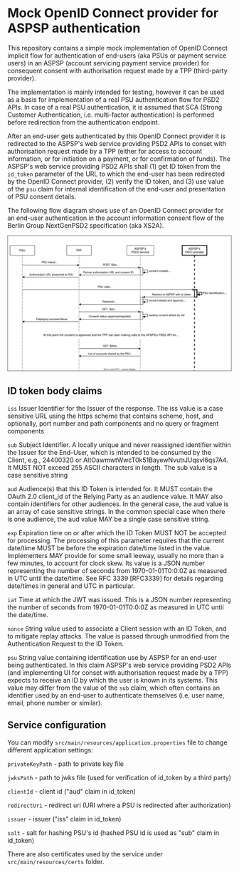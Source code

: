 # Mock OpenID Connect provider for ASPSP authentication

This repository contains a simple mock implementation of OpenID Connect implicit flow for authentication of end-users (aka PSUs or payment service users)
in an ASPSP (account servicing payment service provider) for consequent consent with authorisation request made by a TPP (third-party provider).

The implementation is mainly intended for testing, however it can be used as a basis for implementation of a real PSU authentication flow for PSD2 APIs.
In case of a real PSU authentication, it is assumed that SCA (Strong Customer Authentication, i.e. multi-factor authentication) is performed before
redirection from the authentication endpoint.

After an end-user gets authenticated by this OpenID Connect provider it is redirected to the ASPSP's web service providing PSD2 APIs to conset with
authorisation request made by a TPP (either for access to account information, or for initiation on a payment, or for confirmation of funds). The ASPSP's
web service providing PSD2 APIs shall (1) get ID token from the `id_token` parameter of the URL to which the end-user has been redirected by the OpenID
Connect provider, (2) verify the ID token, and (3) use value of the `psu` claim for internal identification of the end-user and presentation of
PSU consent details.

The following flow diagram shows use of an OpenID Connect provider for an end-user authentication in the account information consent flow of the Berlin
Group NextGenPSD2 specification (aka XS2A).

![This is an image](docs/assets/NextGenPSD2%20ASPSP%20AIS%20auth%20flow%20diagram.svg)

## ID token body claims
 
`iss` Issuer Identifier for the Issuer of the response. The iss value is a case sensitive URL using the https scheme that contains scheme, host, and
optionally, port number and path components and no query or fragment components    

`sub` Subject Identifier. A locally unique and never reassigned identifier within the Issuer for the End-User, which is intended to be consumed by the
Client, e.g., 24400320 or AItOawmwtWwcT0k51BayewNvutrJUqsvl6qs7A4. It MUST NOT exceed 255 ASCII characters in length. The sub value is a case sensitive
string
  
`aud` Audience(s) that this ID Token is intended for. It MUST contain the OAuth 2.0 client_id of the Relying Party as an audience value. It MAY also
contain identifiers for other audiences. In the general case, the aud value is an array of case sensitive strings. In the common special case when there is
one audience, the aud value MAY be a single case sensitive string.  

`exp` Expiration time on or after which the ID Token MUST NOT be accepted for processing. The processing of this parameter requires that the current
date/time MUST be before the expiration date/time listed in the value. Implementers MAY provide for some small leeway, usually no more than a few minutes,
to account for clock skew. Its value is a JSON number representing the number of seconds from 1970-01-01T0:0:0Z as measured in UTC until the date/time. See
RFC 3339 [RFC3339] for details regarding date/times in general and UTC in particular.  

`iat` Time at which the JWT was issued. This is a JSON number representing the number of seconds from 1970-01-01T0:0:0Z as measured in UTC until the
date/time.
   
`nonce` String value used to associate a Client session with an ID Token, and to mitigate replay attacks. The value is passed through unmodified from the
Authentication Request to the ID Token.  

`psu` String value containing identification use by ASPSP for an end-user being authenticated. In this claim ASPSP's web service providing PSD2 APIs (and
implementing UI for conset with authorisation request made by a TPP) expects to receive an ID by which the user is known in its systems. This value may
differ from the value of the `sub` claim, which often contains an identifier used by an end-user to authenticate themselves (i.e. user name, email, phone
number or similar).

## Service configuration

You can modify `src/main/resources/application.properties` file to change different application settings:     

`privateKeyPath` - path to private key file  

`jwksPath` - path to jwks file (used for verification of id_token by a third party)  

`clientId` - client id ("aud" claim in id_token)  

`redirectUri` - redirect uri (URI where a PSU is redirected after authorization)  

`issuer` - issuer ("iss" claim in id_token)  

`salt` - salt for hashing PSU's id (hashed PSU id is used as "sub" claim in id_token)  

There are also certificates used by the service under `src/main/resources/certs` folder.
